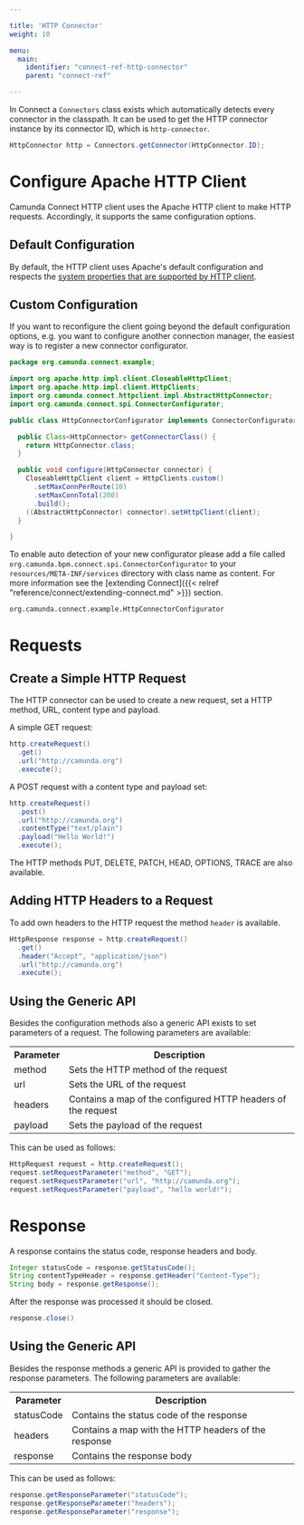 ```yaml
---

title: 'HTTP Connector'
weight: 10

menu:
  main:
    identifier: "connect-ref-http-connector"
    parent: "connect-ref"

---
```


In Connect a `Connectors` class exists which automatically detects
every connector in the classpath. It can be used to get the HTTP connector
instance by its connector ID, which is `http-connector`.

```java
HttpConnector http = Connectors.getConnector(HttpConnector.ID);
```


# Configure Apache HTTP Client

Camunda Connect HTTP client uses the Apache HTTP client to make HTTP requests. Accordingly, it supports the same configuration options.

## Default Configuration

By default, the HTTP client uses Apache's default configuration and respects the [system properties that are supported by HTTP client](https://hc.apache.org/httpcomponents-client-4.3.x/httpclient/apidocs/org/apache/http/impl/client/HttpClientBuilder.html).

## Custom Configuration

If you want to reconfigure the client going beyond the default configuration options, e.g. you want to configure another connection manager, the easiest way is to register
a new connector configurator.

```java
package org.camunda.connect.example;

import org.apache.http.impl.client.CloseableHttpClient;
import org.apache.http.impl.client.HttpClients;
import org.camunda.connect.httpclient.impl.AbstractHttpConnector;
import org.camunda.connect.spi.ConnectorConfigurator;

public class HttpConnectorConfigurator implements ConnectorConfigurator<HttpConnector> {

  public Class<HttpConnector> getConnectorClass() {
    return HttpConnector.class;
  }

  public void configure(HttpConnector connector) {
    CloseableHttpClient client = HttpClients.custom()
      .setMaxConnPerRoute(10)
      .setMaxConnTotal(200)
      .build();
    ((AbstractHttpConnector) connector).setHttpClient(client);
  }

}
```

To enable auto detection of your new configurator please add a file called
`org.camunda.bpm.connect.spi.ConnectorConfigurator` to your
`resources/META-INF/services` directory with class name as content. For more
information see the [extending Connect]({{< relref "reference/connect/extending-connect.md" >}}) section.

```
org.camunda.connect.example.HttpConnectorConfigurator
```

# Requests

## Create a Simple HTTP Request

The HTTP connector can be used to create a new request, set a HTTP method, URL,
content type and payload.

A simple GET request:

```java
http.createRequest()
  .get()
  .url("http://camunda.org")
  .execute();
```

A POST request with a content type and payload set:

```java
http.createRequest()
  .post()
  .url("http://camunda.org")
  .contentType("text/plain")
  .payload("Hello World!")
  .execute();
```

The HTTP methods PUT, DELETE, PATCH, HEAD, OPTIONS, TRACE
are also available.


## Adding HTTP Headers to a Request

To add own headers to the HTTP request the method `header` is
available.

```java
HttpResponse response = http.createRequest()
  .get()
  .header("Accept", "application/json")
  .url("http://camunda.org")
  .execute();
```

## Using the Generic API

Besides the configuration methods also a generic API exists to
set parameters of a request. The following parameters are
available:

<table class="table table-striped">
  <tr>
    <th>Parameter</th>
    <th>Description</th>
  </tr>
  <tr>
    <td>method</td>
    <td>Sets the HTTP method of the request</td>
  </tr>
  <tr>
    <td>url</td>
    <td>Sets the URL of the request</td>
  </tr>
  <tr>
    <td>headers</td>
    <td>Contains a map of the configured HTTP headers of the request</td>
  </tr>
  <tr>
    <td>payload</td>
    <td>Sets the payload of the request</td>
  </tr>
</table>

This can be used as follows:

```java
HttpRequest request = http.createRequest();
request.setRequestParameter("method", "GET");
request.setRequestParameter("url", "http://camunda.org");
request.setRequestParameter("payload", "hello world!");
```

# Response

A response contains the status code, response headers and body.

```java
Integer statusCode = response.getStatusCode();
String contentTypeHeader = response.getHeader("Content-Type");
String body = response.getResponse();
```

After the response was processed it should be closed.

```java
response.close()
```

## Using the Generic API

Besides the response methods a generic API is provided
to gather the response parameters. The following parameters
are available:

<table class="table table-striped">
  <tr>
    <th>Parameter</th>
    <th>Description</th>
  </tr>
  <tr>
    <td>statusCode</td>
    <td>Contains the status code of the response</td>
  </tr>
  <tr>
    <td>headers</td>
    <td>Contains a map with the HTTP headers of the response</td>
  </tr>
  <tr>
    <td>response</td>
    <td>Contains the response body</td>
  </tr>
</table>

This can be used as follows:

```java
response.getResponseParameter("statusCode");
response.getResponseParameter("headers");
response.getResponseParameter("response");
```
